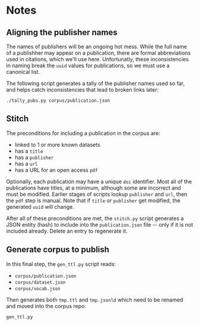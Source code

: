# Notes


## Aligning the publisher names

The names of publishers will be an ongoing hot mess.
While the full name of a publishher may appear on a publication, there
are formal abbreviations used in citations, which we'll use here.
Unfortunatly, these inconsistencies in naming break the `uuid` values
for publications, so we must use a canonical list.

The following script generates a tally of the publisher names used so
far, and helps catch inconsistencies that lead to broken links later:

```
./tally_pubs.py corpus/publication.json
```


## Stitch

The preconditions for including a publication in the corpus are:

 - linked to 1 or more known datasets
 - has a `title`
 - has a `publisher`
 - has a `url`
 - has a URL for an open access `pdf`

Optionally, each publication may have a unique `doi` identifier.
Most all of the publications have titles, at a minimum, although some
are incorrect and must be modified.
Earlier stages of scripts lookup `publisher` and `url`, then the `pdf`
step is manual.
Note that if `title` or `publisher` get modified, the generated `uuid`
will change.

After all of these preconditions are met, the `stitch.py` script
generates a JSON entity (hash) to include into the `publication.json`
file -- only if it is not included already.
Delete an entry to regenerate it.


## Generate corpus to publish

In this final step, the `gen_ttl.py` script reads:

 - `corpus/publication.json`
 - `corpus/dataset.json`
 - `corpus/vocab.json`

Then generates both `tmp.ttl` and `tmp.jsonld` which need to be
renamed and moved into the corpus repo:

```
gen_ttl.py
```
